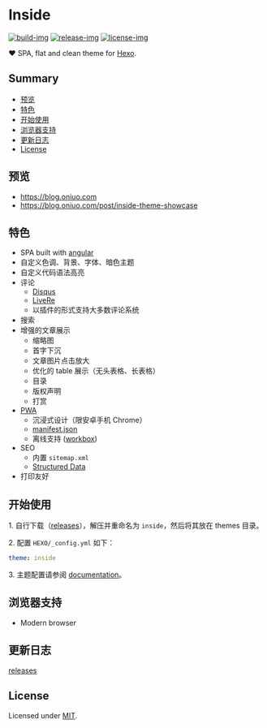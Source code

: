 # Inside

[![build-img]][travis] [![release-img]][releases] [![license-img]](LICENSE)

❤️ SPA, flat and clean theme for [Hexo].

## Summary

- [预览](#预览)
- [特色](#特色)
- [开始使用](#开始使用)
- [浏览器支持](#浏览器支持)
- [更新日志](#更新日志)
- [License](#license)

## 预览

- https://blog.oniuo.com
- https://blog.oniuo.com/post/inside-theme-showcase

## 特色

- SPA built with [angular]
- 自定义色调、背景、字体、暗色主题
- 自定义代码语法高亮
- 评论
  - [Disqus]
  - [LiveRe]
  - 以插件的形式支持大多数评论系统
- 搜索
- 增强的文章展示
  - 缩略图
  - 首字下沉
  - 文章图片点击放大
  - 优化的 table 展示（无头表格、长表格）
  - 目录
  - 版权声明
  - 打赏
- [PWA]
  - 沉浸式设计（限安卓手机 Chrome）
  - [manifest.json]
  - 离线支持 ([workbox])
- SEO
  - 内置 `sitemap.xml`
  - [Structured Data]
- 打印友好

## 开始使用

1\. 自行下载（[releases]），解压并重命名为 `inside`，然后将其放在 themes 目录。

2\. 配置 `HEXO/_config.yml` 如下：

```yml
theme: inside
```

3\. 主题配置请参阅 [documentation]。

## 浏览器支持

- Modern browser

## 更新日志

[releases]

## License

Licensed under [MIT](LICENSE).

[build-img]: https://img.shields.io/travis/ikeq/hexo-theme-inside.svg?longCache=true&style=flat-square
[release-img]: https://img.shields.io/github/release/ikeq/hexo-theme-inside.svg?longCache=true&style=flat-square
[license-img]: https://img.shields.io/github/license/ikeq/hexo-theme-inside.svg?longCache=true&style=flat-square

[angular]: https://angular.io
[hexo]: https://hexo.io/
[PWA]: https://developers.google.com/web/progressive-web-apps
[manifest.json]: https://developers.google.com/web/fundamentals/web-app-manifest/
[workbox]: https://developers.google.com/web/tools/workbox/
[Structured Data]: https://developers.google.com/search/docs/guides/intro-structured-data
[disqus]: https://disqus.com
[livere]: https://livere.com
[releases]: https://github.com/ikeq/hexo-theme-inside/releases
[travis]: https://travis-ci.org/ikeq/hexo-theme-inside
[documentation]: https://blog.oniuo.com/theme-inside
